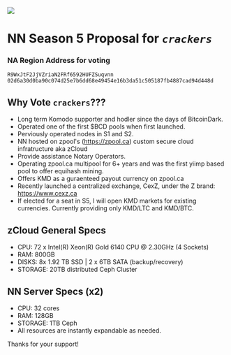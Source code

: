 ![](https://zpool.ca/images/hotlink-ok/crackers.png)
# NN Season 5 Proposal for *`crackers`*
### NA Region Address for voting ###
```
R9WxJtF2JjVZriaN2FRf6592HUFZSuqvnn
02d6a30d0ba90c074d25e7b6dd68e49454e16b3da51c505187fb4887cad94d448d
```
## Why Vote `crackers`???
- Long term Komodo supporter and hodler since the days of BitcoinDark.
- Operated one of the first $BCD pools when first launched.
- Perviously operated nodes in S1 and S2.
- NN hosted on zpool's (https://zpool.ca) custom secure cloud infratructure aka zCloud
- Provide assistance Notary Operators.
- Operating zpool.ca multipool for 6+ years and was the first yiimp based pool to offer equihash mining.
- Offers KMD as a guraenteed payout currency on zpool.ca
- Recently launched a centralized exchange, CexZ, under the Z brand: https://www.cexz.ca
- If elected for a seat in S5, I will open KMD markets for existing currencies. Currently providing only KMD/LTC and KMD/BTC.

## zCloud General Specs

- CPU:  72 x Intel(R) Xeon(R) Gold 6140 CPU @ 2.30GHz (4 Sockets)
- RAM:  800GB
- DISKS: 8x 1.92 TB SSD | 2 x 6TB SATA (backup/recovery)
- STORAGE: 20TB distributed Ceph Cluster

## NN Server Specs (x2)

- CPU:  32 cores
- RAM:  128GB
- STORAGE:  1TB Ceph
- All resources are instantly expandable as needed.


Thanks for your support!
